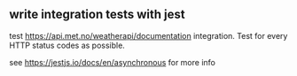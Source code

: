 ## write integration tests with jest

test https://api.met.no/weatherapi/documentation integration. Test for every HTTP status codes as possible.

see https://jestjs.io/docs/en/asynchronous for more info
